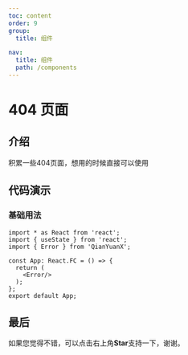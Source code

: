 ```yaml
---
toc: content
order: 9
group:
  title: 组件

nav:
  title: 组件
  path: /components
---
```


# 404 页面

## 介绍
积累一些404页面，想用的时候直接可以使用

## 代码演示

### 基础用法

```tsx
import * as React from 'react';
import { useState } from 'react';
import { Error } from 'QianYuanX';

const App: React.FC = () => {
  return (
    <Error/>
  );
};
export default App;
```


## 最后

如果您觉得不错，可以点击右上角**Star**支持一下，谢谢。
